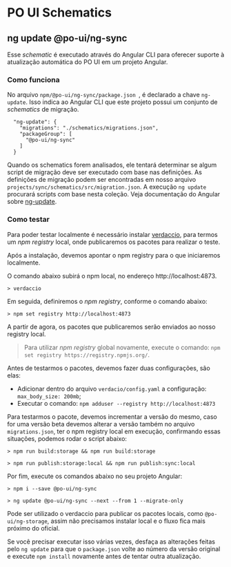 # PO UI Schematics

## ng update @po-ui/ng-sync

Esse *schematic* é executado através do Angular CLI para oferecer suporte à atualização automática do PO UI em um projeto Angular.


### Como funciona

No arquivo ```npm/@po-ui/ng-sync/package.json ```, é declarado a chave `ng-update`. Isso indica ao Angular CLI que este projeto possui um conjunto de *schematics* de migração.

```
  "ng-update": {
    "migrations": "./schematics/migrations.json",
    "packageGroup": [
      "@po-ui/ng-sync"
    ]
  }
```

Quando os schematics forem analisados, ele tentará determinar se algum script de migração deve ser executado com base nas definições. As definições de migração podem ser encontradas em nosso arquivo `projects/sync/schematics/src/migration.json`. A execução `ng update` procurará scripts com base nesta coleção. Veja documentação do Angular sobre [ng-update](https://github.com/angular/angular-cli/blob/master/docs/specifications/update.md).


### Como testar

Para poder testar localmente é necessário instalar [verdaccio](https://github.com/verdaccio/verdaccio), para termos um *npm registry* local,
onde publicaremos os pacotes para realizar o teste.

Após a instalação, devemos apontar o npm registry para o que iniciaremos localmente.

O comando abaixo subirá o npm local, no endereço http://localhost:4873.

``` > verdaccio ```

Em seguida, definiremos o *npm registry*, conforme o comando abaixo:

``` > npm set registry http://localhost:4873 ```

A partir de agora, os pacotes que publicaremos serão enviados ao nosso registry local.

> Para utilizar *npm registry* global novamente, execute o comando: `npm set registry https://registry.npmjs.org/`.


Antes de testarmos o pacotes, devemos fazer duas configurações, são elas:

- Adicionar dentro do arquivo ```verdacio/config.yaml``` a configuração: `max_body_size: 200mb`;
- Executar o comando: ``` npm adduser --registry http://localhost:4873 ```

Para testarmos o pacote, devemos incrementar a versão do mesmo,
caso for uma versão beta devemos alterar a versão também no arquivo `migrations.json`,
ter o npm registry local em execução, confirmando essas situações, podemos rodar o script abaixo:

`> npm run build:storage && npm run build:storage`

`> npm run publish:storage:local && npm run publish:sync:local`

Por fim, execute os comandos abaixo no seu projeto Angular:

`> npm i --save @po-ui/ng-sync`

`> ng update @po-ui/ng-sync --next --from 1 --migrate-only`

Pode ser utilizado o verdaccio para publicar os pacotes locais, como `@po-ui/ng-storage`, assim não precisamos instalar local e o fluxo fica mais próximo do oficial.

Se você precisar executar isso várias vezes, desfaça as alterações feitas pelo `ng update` para que o `package.json` volte ao número da versão original e execute `npm install` novamente antes de tentar outra atualização.
